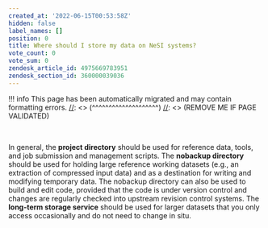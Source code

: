 ```yaml
---
created_at: '2022-06-15T00:53:58Z'
hidden: false
label_names: []
position: 0
title: Where should I store my data on NeSI systems?
vote_count: 0
vote_sum: 0
zendesk_article_id: 4975669783951
zendesk_section_id: 360000039036
---
```




[//]: <> (REMOVE ME IF PAGE VALIDATED)
[//]: <> (vvvvvvvvvvvvvvvvvvvv)
!!! info
    This page has been automatically migrated and may contain formatting errors.
[//]: <> (^^^^^^^^^^^^^^^^^^^^)
[//]: <> (REMOVE ME IF PAGE VALIDATED)

 

In general, the **project directory** should be used for reference data,
tools, and job submission and management scripts. The **nobackup
directory** should be used for holding large reference working datasets
(e.g., an extraction of compressed input data) and as a destination for
writing and modifying temporary data. The nobackup directory can also be
used to build and edit code, provided that the code is under version
control and changes are regularly checked into upstream revision control
systems. The **long-term storage service** should be used for larger
datasets that you only access occasionally and do not need to change in
situ. 

 
